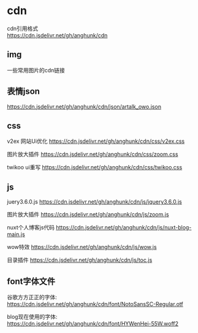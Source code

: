 # cdn

cdn引用格式  
https://cdn.jsdelivr.net/gh/anghunk/cdn

## img

一些常用图片的cdn链接

## 表情json

https://cdn.jsdelivr.net/gh/anghunk/cdn/json/artalk_owo.json

## css

v2ex 网站Ui优化 https://cdn.jsdelivr.net/gh/anghunk/cdn/css/v2ex.css

图片放大插件 https://cdn.jsdelivr.net/gh/anghunk/cdn/css/zoom.css

twikoo ui重写 https://cdn.jsdelivr.net/gh/anghunk/cdn/css/twikoo.css

## js

juery3.6.0.js https://cdn.jsdelivr.net/gh/anghunk/cdn/js/jquery3.6.0.js

图片放大插件 https://cdn.jsdelivr.net/gh/anghunk/cdn/js/zoom.js

nuxt个人博客js代码 https://cdn.jsdelivr.net/gh/anghunk/cdn/js/nuxt-blog-main.js

wow特效 https://cdn.jsdelivr.net/gh/anghunk/cdn/js/wow.js

目录插件 https://cdn.jsdelivr.net/gh/anghunk/cdn/js/toc.js

## font字体文件

谷歌方方正正的字体: https://cdn.jsdelivr.net/gh/anghunk/cdn/font/NotoSansSC-Regular.otf

blog现在使用的字体: https://cdn.jsdelivr.net/gh/anghunk/cdn/font/HYWenHei-55W.woff2
